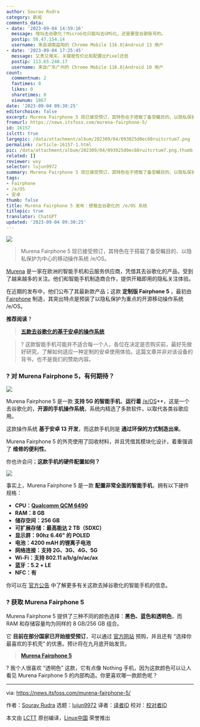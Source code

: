 ```yaml
---
author: Sourav Rudra
category: 新闻
comments_data:
- date: '2023-09-04 14:59:16'
  message: 啥叫去谷歌化？MicroG也只能叫去GMS化，还是要登谷歌账号的。
  postip: 58.47.154.14
  username: 来自湖南益阳的 Chrome Mobile 116.0|Android 13 用户
- date: '2023-09-04 17:25:45'
  message: 又贵又难买，关键是性价比和配置比Pixel还低
  postip: 113.65.248.17
  username: 来自广东广州的 Chrome Mobile 116.0|Android 10 用户
count:
  commentnum: 2
  favtimes: 0
  likes: 0
  sharetimes: 0
  viewnum: 1867
date: '2023-09-04 09:30:25'
editorchoice: false
excerpt: Murena Fairphone 5 现已接受预订，其特色在于搭载了备受瞩目的、以隐私保护为中心的移动操作系统 /e/OS。
fromurl: https://news.itsfoss.com/murena-fairphone-5/
id: 16157
islctt: true
largepic: /data/attachment/album/202309/04/093025d0ec60ruitcrtum7.png
permalink: /article-16157-1.html
pic: /data/attachment/album/202309/04/093025d0ec60ruitcrtum7.png.thumb.jpg
related: []
reviewer: wxy
selector: lujun9972
summary: Murena Fairphone 5 现已接受预订，其特色在于搭载了备受瞩目的、以隐私保护为中心的移动操作系统 /e/OS。
tags:
- Fairphone
- /e/OS
- 安卓
thumb: false
title: Murena Fairphone 5 发布：搭载去谷歌化的 /e/OS 系统
titlepic: true
translator: ChatGPT
updated: '2023-09-04 09:30:25'
---
```


![](/data/attachment/album/202309/04/093025d0ec60ruitcrtum7.png)



> 
> Murena Fairphone 5 现已接受预订，其特色在于搭载了备受瞩目的、以隐私保护为中心的移动操作系统 /e/OS。
> 
> 
> 


[Murena](https://murena.com/?sld=5) 是一家在欧洲的智能手机和云服务供应商，凭借其去谷歌化的产品，受到了越来越多的关注。他们和智能手机制造商合作，提供开箱即用的隐私关注体验。


在近期的发布中，他们公布了其最新款产品；这款 **定制版 Fairphone 5** ，最初由 [Fairphone](https://www.fairphone.com/) 制造，其突出特点是预装了以隐私保护为重点的开源移动操作系统 /e/OS。


**推荐阅读** ?



> 
> **[五款去谷歌化的基于安卓的操作系统](https://itsfoss.com/android-distributions-roms/)**
> 
> 
> 



> 
> ? 这款智能手机可能并不适合每一个人，各位在决定是否购买前，最好先做好研究，了解如何适应一种定制的安卓使用体验。这篇文章并非对该设备的背书，也不是我们的赞助内容。
> 
> 
> 


### ? 对 Murena Fairphone 5，有何期待？


![](/data/attachment/album/202309/04/093025zdhaa5vldikac8ia.jpg)


Murena Fairphone 5 是一款 **支持 5G 的智能手机**，**运行着** [/e/OS](https://e.foundation/e-os/)\*\*，这是一个去谷歌化的，**开源的手机操作系统**，系统内精选了多款软件，以取代各类谷歌应用。


这款操作系统 **基于安卓 13 开发**，而这款手机则是 **通过环保的方式制造出来**。


Murena Fairphone 5 的外壳使用了回收材料，并且凭借其模块化设计，着重强调了 **维修的便利性**。


你也许会问；**这款手机的硬件配置如何？**


![](/data/attachment/album/202309/04/093026r9oob7hxbmhckr7o.jpg)


事实上，Murena Fairphone 5 是一款 **配置非常全面的智能手机**，拥有以下硬件规格：


* **CPU：[Qualcomm QCM 6490](https://www.qualcomm.com/products/internet-of-things/industrial/building-enterprise/qcm6490)**
* **RAM：8 GB**
* **储存空间：256 GB**
* **可扩展存储：最高能达 2 TB（SDXC）**
* **显示屏：90hz 6.46" 的 POLED**
* **电池：4200 mAH 的锂离子电池**
* **网络连接：支持 2G、3G、4G、5G**
* **Wi-Fi：支持 802.11 a/b/g/n/ac/ax**
* **蓝牙：5.2 + LE**
* **NFC：有**


你可以在 [官方公告](https://murena.com/murena-fairphone-5-is-now-available-for-pre-order-at-murena-com/) 中了解更多有关这款去掉谷歌化的智能手机的信息。


### ? 获取 Murena Fairphone 5


Murena Fairphone 5 提供了三种不同的颜色选择：**黑色、蓝色和透明色**，而 RAM 和存储容量均为同样的 8 GB/256 GB 组合。


它 **目前在部分国家已开始接受预订**，可以通过 [官方网站](https://murena.com/shop/smartphones/brand-new/murena-fairphone-5/?sld=5) 预购，并且还有 “选择你最喜欢的手机壳” 的优惠。预计将在九月底开始发货。



> 
> **[Murena Fairphone 5](https://murena.com/shop/smartphones/brand-new/murena-fairphone-5/?sld=5)**
> 
> 
> 


? 我个人很喜欢 “透明色” 这款，它有点像 Nothing 手机，因为这款颜色可以让人看见 Murena Fairphone 5 的内部构造。你更喜欢哪一款颜色呢？




---


via: <https://news.itsfoss.com/murena-fairphone-5/>


作者：[Sourav Rudra](https://news.itsfoss.com/author/sourav/) 选题：[lujun9972](https://github.com/lujun9972) 译者：[译者ID](https://github.com/%E8%AF%91%E8%80%85ID) 校对：[校对者ID](https://github.com/%E6%A0%A1%E5%AF%B9%E8%80%85ID)


本文由 [LCTT](https://github.com/LCTT/TranslateProject) 原创编译，[Linux中国](https://linux.cn/) 荣誉推出